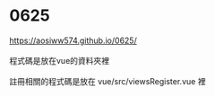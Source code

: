 # 0625
https://aosiww574.github.io/0625/
<br /><br />
程式碼是放在vue的資料夾裡
<br /><br />
註冊相關的程式碼是放在 vue/src/viewsRegister.vue 裡

